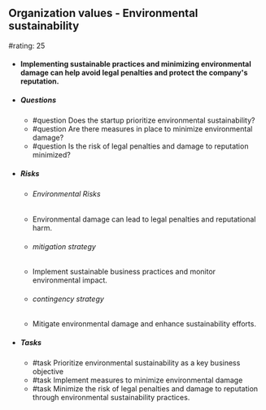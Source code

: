 ## Organization values - Environmental sustainability
#rating: 25
- #### Implementing sustainable practices and minimizing environmental damage can help avoid legal penalties and protect the company's reputation.
- ##### Questions
  - #question Does the startup prioritize environmental sustainability?
  - #question Are there measures in place to minimize environmental damage?
  - #question Is the risk of legal penalties and damage to reputation minimized?
- ##### Risks

  - ###### Environmental Risks
  - Environmental damage can lead to legal penalties and reputational harm.
  - ###### mitigation strategy
  - Implement sustainable business practices and monitor environmental impact.
  - ###### contingency strategy
  - Mitigate environmental damage and enhance sustainability efforts.
- ##### Tasks
  - #task Prioritize environmental sustainability as a key business objective
  - #task  Implement measures to minimize environmental damage
  - #task  Minimize the risk of legal penalties and damage to reputation through environmental sustainability practices.


